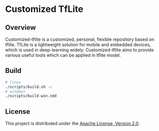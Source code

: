 # Customized TfLite

## Overview
Customized-tflite is a customized, personal, flexible repository based on tflite. TfLite is a lightweight solution for mobile and embedded devices, which is used in deep-learning widely. Customized-tflite aims to provide various useful tools which can be applied in tflite model.

## Build
```bash
# linux
./scripts/build.sh -c
# windows
./scripts/build-win.cmd
```

## License

This project is distributed under the [Apache License, Version 2.0](LICENSE).
